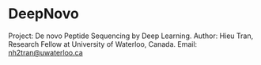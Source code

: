 # DeepNovo
Project: De novo Peptide Sequencing by Deep Learning.
Author: Hieu Tran, Research Fellow at University of Waterloo, Canada.
Email: nh2tran@uwaterloo.ca

